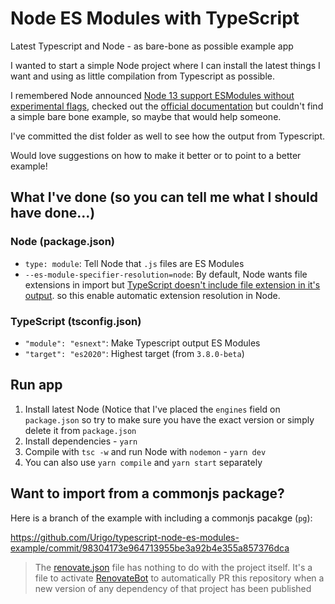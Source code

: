 # Node ES Modules with TypeScript

Latest Typescript and Node - as bare-bone as possible example app

I wanted to start a simple Node project where I can install the latest things I want and using as little compilation from Typescript as possible.

I remembered Node announced [Node 13 support ESModules without experimental flags](https://medium.com/@nodejs/announcing-core-node-js-support-for-ecmascript-modules-c5d6dc29b663), checked out the [official documentation](https://nodejs.org/api/esm.html) but couldn't find a simple bare bone example, so maybe that would help someone.

I've committed the dist folder as well to see how the output from Typescript.

Would love suggestions on how to make it better or to point to a better example!

## What I've done (so you can tell me what I should have done...)

### Node (package.json)

- `type: module`: Tell Node that `.js` files are ES Modules
- `--es-module-specifier-resolution=node`: By default, Node wants file extensions in import but [TypeScript doesn't include file extension in it's output](https://github.com/microsoft/TypeScript/issues/16577). so this enable automatic extension resolution in Node.

### TypeScript (tsconfig.json)

- `"module": "esnext"`: Make Typescript output ES Modules
- `"target": "es2020"`: Highest target (from `3.8.0-beta`)

## Run app

1. Install latest Node (Notice that I've placed the `engines` field on `package.json` so try to make sure you have the exact version or simply delete it from `package.json`
2. Install dependencies - `yarn`
3. Compile with `tsc -w` and run Node with `nodemon` - `yarn dev`
4. You can also use `yarn compile` and `yarn start` separately

## Want to import from a commonjs package?

Here is a branch of the example with including a commonjs pacakge (`pg`):

https://github.com/Urigo/typescript-node-es-modules-example/commit/98304173e964713955be3a92b4e355a857376dca

> The [renovate.json](https://github.com/Urigo/typescript-node-es-modules-example/blob/master/renovate.json) file has nothing to do with the project itself. It's a file to activate [RenovateBot](https://github.com/renovatebot/renovate) to automatically PR this repository when a new version of any dependency of that project has been published
